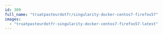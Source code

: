 ```yaml
---
id: 309
full_name: "truatpasteurdotfr/singularity-docker-centos7-firefox57"
images: 
  - "truatpasteurdotfr-singularity-docker-centos7-firefox57-latest"
---
```

